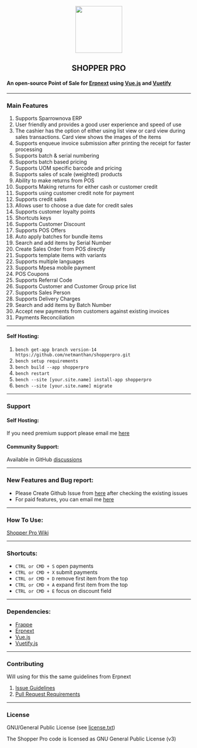 <div align="center">
    <img src="[https://frappecloud.com/files/pos.png](https://github.com/netmanthan/shopperPro/blob/main/shopperpro/public/js/posapp/components/pos/pos.svg)" height="128">
    <h2>SHOPPER PRO</h2>
</div>

#### An open-source Point of Sale for [Erpnext](https://github.com/netmanthan/sparrow) using [Vue.js](https://github.com/vuejs/vue) and [Vuetify](https://github.com/vuetifyjs/vuetify)

---

### Main Features

1. Supports Sparrownova ERP
2. User friendly and provides a good user experience and speed of use
3. The cashier has the option of either using list view or card view during sales transactions. Card view shows the images of the items
4. Supports enqueue invoice submission after printing the receipt for faster processing
5. Supports batch & serial numbering
6. Supports batch based pricing
7. Supports UOM specific barcode and pricing
8. Supports sales of scale (weighted) products
9. Ability to make returns from POS
10. Supports Making returns for either cash or customer credit
11. Supports using customer credit note for payment
12. Supports credit sales
13. Allows user to choose a due date for credit sales
14. Supports customer loyalty points
15. Shortcuts keys
16. Supports Customer Discount
17. Supports POS Offers
18. Auto apply batches for bundle items
19. Search and add items by Serial Number
20. Create Sales Order from POS directly
21. Supports template items with variants
22. Supports multiple languages
23. Supports Mpesa mobile payment
24. POS Coupons
25. Supports Referral Code
26. Supports Customer and Customer Group price list
27. Supports Sales Person
28. Supports Delivery Charges
29. Search and add items by Batch Number
30. Accept new payments from customers against existing invoices
31. Payments Reconciliation

---


#### Self Hosting:

1. `bench get-app branch version-14 https://github.com/netmanthan/shopperpro.git`
2. `bench setup requirements`
3. `bench build --app shopperpro`
4. `bench restart`
5. `bench --site [your.site.name] install-app shopperpro`
6. `bench --site [your.site.name] migrate`

---

### Support

#### Self Hosting:

If you need premium support please email me [here](mailto:info@sparrownova.com)

#### Community Support:

Available in GitHub [discussions](https://github.com/netmanthan/shopperpro/discussions)

---

### New Features and Bug report:

- Please Create Github Issue from [here](https://github.com/netmanthan/shopperpro/issues/new/choose) after checking the existing issues
- For paid features, you can email me [here](mailto:info@sparrownova.com)

---

### How To Use:

[Shopper Pro Wiki](https://github.com/netmanthan/shopperpro/wiki)

---

### Shortcuts:

- `CTRL or CMD + S` open payments
- `CTRL or CMD + X` submit payments
- `CTRL or CMD + D` remove first item from the top
- `CTRL or CMD + A` expand first item from the top
- `CTRL or CMD + E` focus on discount field

---

### Dependencies:

- [Frappe](https://github.com/frappe/frappe)
- [Erpnext](https://github.com/netmanthan/sparrow)
- [Vue.js](https://github.com/vuejs/vue)
- [Vuetify.js](https://github.com/vuetifyjs/vuetify)

---

### Contributing

Will using for this the same guidelines from Erpnext

1. [Issue Guidelines](https://github.com/netmanthan/sparrow/wiki/Issue-Guidelines)
2. [Pull Request Requirements](https://github.com/netmanthan/sparrow/wiki/Contribution-Guidelines)

---

### License

GNU/General Public License (see [license.txt](https://github.com/netmanthan/shopperpro/blob/master/license.txt))

The Shopper Pro code is licensed as GNU General Public License (v3)
